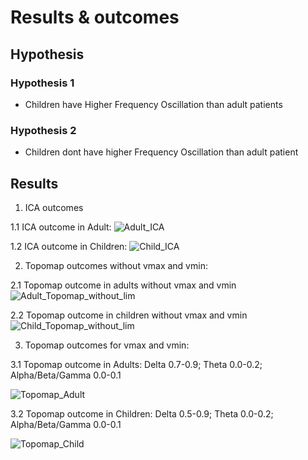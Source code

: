 # Results & outcomes


## Hypothesis

### Hypothesis 1
- Children have Higher Frequency Oscillation than adult patients

### Hypothesis 2
- Children dont have higher Frequency Oscillation than adult patient 


## Results

1. ICA outcomes 


1.1 ICA outcome in Adult:
![Adult_ICA](https://user-images.githubusercontent.com/82948946/126979246-936a2803-0586-4ee9-bb31-379556276ec2.png)

1.2 ICA outcome in Children:
![Child_ICA](https://user-images.githubusercontent.com/82948946/126979253-fec58dbc-fead-4fdc-bbb9-7ab36bb9f425.png)

2. Topomap outcomes without vmax and vmin:


2.1 Topomap outcome in adults without vmax and vmin 
![Adult_Topomap_without_lim](https://user-images.githubusercontent.com/82948946/126979376-4395b592-351b-4aad-9203-f9c7c67946b7.png)

2.2 Topomap outcome in children without vmax and vmin
![Child_Topomap_without_lim](https://user-images.githubusercontent.com/82948946/126979387-676bd9f8-0a97-4229-beda-18eeb1103a5b.png)


3. Topomap outcomes for vmax and vmin:


3.1 Topomap outcome in Adults: Delta 0.7-0.9; Theta 0.0-0.2; Alpha/Beta/Gamma 0.0-0.1

![Topomap_Adult](https://user-images.githubusercontent.com/82948946/126979175-b62bb52b-68a6-4242-96cf-81e0cdb5dcba.PNG)

3.2 Topomap outcome in Children: Delta 0.5-0.9; Theta 0.0-0.2; Alpha/Beta/Gamma 0.0-0.1
   
![Topomap_Child](https://user-images.githubusercontent.com/82948946/126979162-1942e3ee-b4be-4174-ab8f-e1f1ed570a70.PNG)

